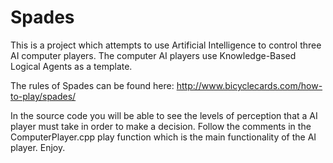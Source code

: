 # Spades
This is a project which attempts to use Artificial Intelligence to control three AI computer players. The computer AI players use Knowledge-Based Logical Agents as a template.

The rules of Spades can be found here:
http://www.bicyclecards.com/how-to-play/spades/

In the source code you will be able to see the levels of perception that a AI player must take in order to make a decision. Follow the comments in the ComputerPlayer.cpp play function which is the main functionality of the AI player. Enjoy.
